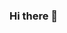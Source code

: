 ### Hi there 👋

<!--
**suku-suku/suku-suku** is a ✨ _special_ ✨ repository because its `README.md` (this file) appears on your GitHub profile.-->
